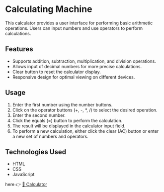 # Calculating Machine

This calculator provides a user interface for performing basic arithmetic operations. Users can input numbers and use operators to perform calculations.

## Features

- Supports addition, subtraction, multiplication, and division operations.
- Allows input of decimal numbers for more precise calculations.
- Clear button to reset the calculator display.
- Responsive design for optimal viewing on different devices.

## Usage

1. Enter the first number using the number buttons.
2. Click on the operator buttons (+, -, *, /) to select the desired operation.
3. Enter the second number.
4. Click the equals (=) button to perform the calculation.
5. The result will be displayed in the calculator input field.
6. To perform a new calculation, either click the clear (AC) button or enter a new set of numbers and operators.

## Technologies Used

- HTML
- CSS
- JavaScript

here 👉️ [🔢️ Calculator](https://sbrycbc.github.io/calculator/ "Calculator")
